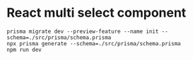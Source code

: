 # React multi select component

```shell
prisma migrate dev --preview-feature --name init --schema=./src/prisma/schema.prisma
npx prisma generate --schema=./src/prisma/schema.prisma
npm run dev
```